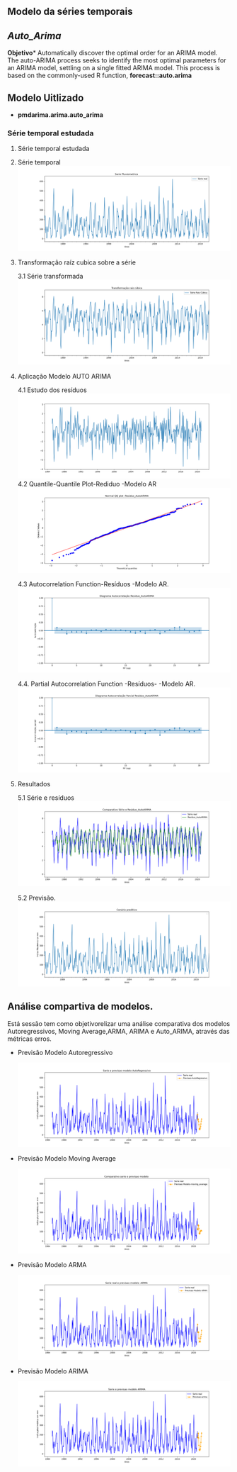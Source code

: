 ## **Modelo da séries temporais**
##  *Auto_Arima*

 **Objetivo*** Automatically discover the optimal order for an ARIMA model.  The auto-ARIMA process seeks to identify the most optimal parameters for an ARIMA model, settling on a single fitted ARIMA model. This process is based on the commonly-used R function, **forecast::auto.arima**

 ## Modelo Uitlizado

 - **pmdarima.arima.auto_arima**

 
 



### Série temporal estudada
1. Série temporal estudada
2. Série temporal
![serie_temporal_estudada](serie_temporal_estudada.png)

3. Transformação raíz cubica sobre a série
 
    3.1  Série transformada
![serie_raiz_cubica](serie_raiz_cubica.png )

4. Aplicação Modelo AUTO ARIMA

   4.1 Estudo dos resíduos
   ![residuos_modelo_ar](residuo_autoarima.png) 
   4.2 Quantile-Quantile Plot-Rediduo -Modelo AR
   ![Quantile-Quantile Plot-Rediduo Série raíz cúbica](normal_qq_residuo_autoarima.png) 

   4.3 Autocorrelation Function-Resíduos -Modelo AR.
    ![nomral_qq_plt_serie_raiz_cubica](diagrama_acf_residuo_autoarima.png)

    4.4. Partial Autocorrelation Function -Resíduos- -Modelo AR.
    ![Parcial autocorreção residuos](diagrama_pacf_residuo_autoarima.png)

5. Resultados

   5.1 Série e resíduos
   ![seire_e_residuos](serie_e_residuo.png)


   5.2 Previsão.
   ![previsao_final](cenario_preditivo.png)


## **Análise compartiva de modelos.**
Está sessão tem como objetivorelizar uma análise comparativa dos modelos Autoregressivos, Moving Average,ARMA, ARIMA e Auto_ARIMA,  através das métricas erros.

* Previsão Modelo Autoregressivo
  
  ![previsao_final_autoregressivo](previsao_autoregressivo.png)

* Previsão Modelo Moving Average
 
  ![previsao_final_moving_average](previsao_moving_avarage.png)
* Previsão Modelo ARMA
 
  ![previsao_final_arma](previsao_arma.png)

* Previsão Modelo ARIMA
   
    ![previsao_final_arima](previsao_arima.png)